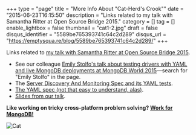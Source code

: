 +++
type = "page"
title = "More Info About \"Cat-Herd's Crook\""
date = "2015-06-23T16:15:50"
description = "Links related to my talk with Samantha Ritter at Open Source Bridge 2015."
category = []
tag = []
enable_lightbox = false
thumbnail = "cat1-2.jpg"
draft = false
disqus_identifier = "5589be765393741c64c2d289"
disqus_url = "https://emptysqua.re/blog/5589be765393741c64c2d289/"
+++

<p>Links related to <a href="http://opensourcebridge.org/sessions/1580">my talk with Samantha Ritter at Open Source Bridge 2015</a>.</p>
<ul>
<li>See our colleague <a href="https://www.mongodb.com/world2015">Emily Stolfo's talk about testing drivers with YAML and live MongoDB deployments at MongoDB World 2015</a>&mdash;search for "Emily Stolfo" in the page.</li>
<li>The <a href="https://github.com/mongodb/specifications/tree/master/source/server-discovery-and-monitoring/tests">Server Discovery And Monitoring Spec and its YAML tests</a>.</li>
<li><a href="http://www.yaml.org/spec/1.2/spec.html">The YAML spec (not that easy to understand, alas)</a>.</li>
<li><a href="http://www.slideshare.net/emptysquare/cat-herdscrook">Slides from our talk</a>.</li>
</ul>
<p><strong>Like working on tricky cross-platform problem solving? <a href="http://mongodb.com/careers/positions?department=Engineering">Work for MongoDB!</a></strong></p>
<p><img style="display:block; margin-left:auto; margin-right:auto;" src="cat1-2.jpg" alt="Cat" title="Cat" /></p>
